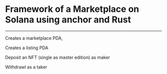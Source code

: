 # Framework of a Marketplace on Solana using anchor and Rust

---

Creates a marketplace PDA,

Creates a listing PDA

Deposit an NFT (single as master edition) as maker

Withdrawl as a taker
